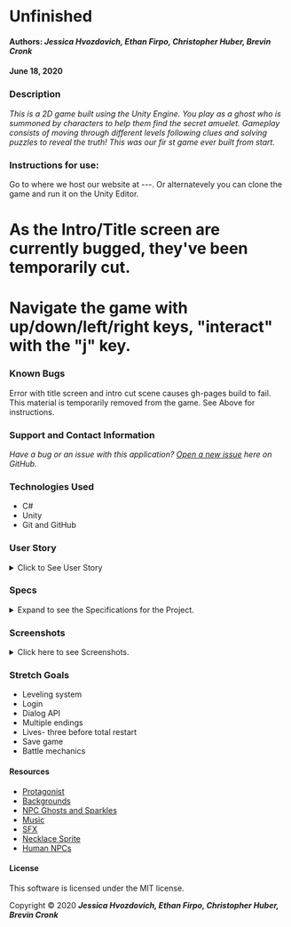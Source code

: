 # **Unfinished**

#### Authors: **_Jessica Hvozdovich, Ethan Firpo, Christopher Huber, Brevin Cronk_**
#### June 18, 2020

### Description

_This is a 2D game built using the Unity Engine. You play as a ghost who is summoned by characters to help them find the secret amuelet. Gameplay consists of moving through different levels following clues and solving puzzles to reveal the truth! This was our fir st game ever built from start._

### Instructions for use:
Go to where we host our website at ---.
Or alternatevely you can clone the game and run it on the Unity Editor.

# As the Intro/Title screen are currently bugged, they've been temporarily cut.  
# Navigate the game with up/down/left/right keys, "interact" with the "j" key.  

### Known Bugs

Error with title screen and intro cut scene causes gh-pages build to fail.  
This material is temporarily removed from the game. See Above for instructions.  


### Support and Contact Information

_Have a bug or an issue with this application? [Open a new issue](https://github.com/jhvozdovich/unfinished/issues) here on GitHub._

### Technologies Used

* C#
* Unity
* Git and GitHub

### User Story
<details>
<summary> Click to See User Story</summary>

* User wants to play a cute but spooky story driven game?
* User likes to browse Steam's "new" and "free" categories.
* User is feeling in a spooky detective game.
* User wants to be able to Flow through the levels seamlessly

</details>


### Specs
<details>
<summary>Expand to see the Specifications for the Project.</summary>

| Spec | Input | Output |
| :------------- | :------------- | :------------- |
| **User can move player** | User Input:"Up arrow" | Output: “Player moves up with up animation” |
| **User can navigate to different rooms** | User Input:"Navigate to door" | Output: “New scene” |
| **User can return to previous rooms** | User Input:"Navigate to door" | Output: "Previous scene” |
| **User can interact with environment to unlock new rooms** | User Input:"Click "space" near painting" | Output: “Painting straightens, room unlocks” |
| **Game has home screen** | User Input:"Load game" | Output: “Title screen” |
| **Game has ending scenes** | User Input:"Run into enemy" | Output: “Bad end scene” |
| **Game has ambient music** | User Input:"Start game" | Output: “Music plays in loop” |
| **Cutscene plays after inital room entry to prompt player's actions** | User Input:"Enter room" | Output: "Scene with twins and dialog boxes" |
| **User can pick up items and add them to inventory** | User Input:"Click "space" near book" | Output: “Book added to inventory” |

</details>

### Screenshots
<details>
<summary> Click here to see Screenshots.</summary>

#### This is a Preview of One of the Rooms Featured in This Game.
<img src="./assets/img/1.png">

#### This is a Preview of the Great Hall in our Game!
<img src="./assets/img/2.png">

#### This is a Preview of Our Main Menu!
<img src="./assets/img/3.png">

</details>



### Stretch Goals
* Leveling system
* Login
* Dialog API
* Multiple endings
* Lives- three before total restart
* Save game
* Battle mechanics

#### Resources
* [Protagonist](https://opengameart.org/content/stendhal-ghost)
* [Backgrounds](https://blockydk.itch.io/twilight-village-rpg-tileset)
* [NPC Ghosts and Sparkles](https://v3x3d.itch.io/deep-night/devlog/123509/everything-is-new)
* [Music](https://opengameart.org/content/spooky-dungeon)
* [SFX](https://opengameart.org/content/misc-sfx-pack)
* [Necklace Sprite](https://opengameart.org/content/rings-and-necklaces-from-pixeltime-videos)
* [Human NPCs](https://pipoya.itch.io/pipoya-free-rpg-character-sprites-32x32)

#### License

This software is licensed under the MIT license.

Copyright © 2020 **_Jessica Hvozdovich, Ethan Firpo, Christopher Huber, Brevin Cronk_**
